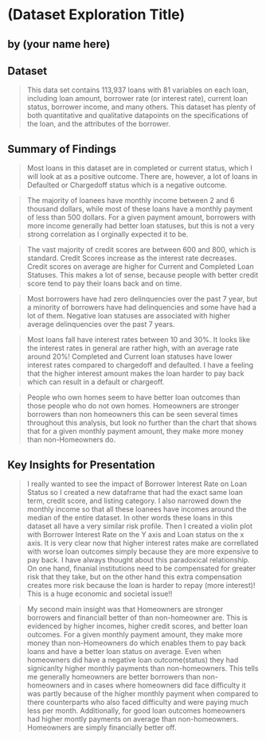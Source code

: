 # (Dataset Exploration Title)
## by (your name here)


## Dataset

> This data set contains 113,937 loans with 81 variables on each loan, including loan amount, borrower rate (or interest rate), current loan status, borrower income, and many others. This dataset has plenty of both quantitative and qualitative datapoints on the specifications of the loan, and the attributes of the borrower.

## Summary of Findings

> Most loans in this dataset are in completed or current status, which I will look at as a positive outcome. There are, however, a lot of loans in Defaulted or Chargedoff status which is a negative outcome. 

>The majority of loanees have monthly income between 2 and 6 thousand dollars, while most of these loans have a monthly payment of less than 500 dollars. For a given payment amount, borrowers with more income generally had better loan statuses, but this is not a very strong correlation as I orginally expected it to be. 

>The vast majority of credit scores are between 600 and 800, which is standard. Credit Scores increase as the interest rate decreases. Credit scores on average are higher for Current and Completed Loan Statuses. This makes a lot of sense, because people with better credit score tend to pay their loans back and on time. 

>Most borrowers have had zero delinquencies over the past 7 year, but a minority of borrowers have had delinquencies and some have had a lot of them. Negative loan statuses are associated with higher average delinquencies over the past 7 years. 

>Most loans fall have interest rates between 10 and 30%. It looks like the interest rates in general are rather high, with an average rate around 20%! Completed and Current loan statuses have lower interest rates compared to chargedoff and defaulted. I have a feeling that the higher interest amount makes the loan harder to pay back which can result in a default or chargeoff.

>People who own homes seem to have better loan outcomes than those people who do not own homes. Homeowners are stronger borrowers than non homeowners this can be seen several times throughout this analysis, but look no further than the chart that shows that for a given monthly payment amount, they make more money than non-Homeowners do. 


## Key Insights for Presentation

> I really wanted to see the impact of Borrower Interest Rate on Loan Status so I created a new dataframe that had the exact same loan term, credit score, and listing category. I also narrowed down the monthly income so that all these loanees have incomes around the median of the entire dataset. In other words these loans in this dataset all have a very similar risk profile. Then I created a violin plot with Borrower Interest Rate on the Y axis and Loan status on the x axis. It is very clear now that higher interest rates make are correllated with worse loan outcomes simply because they are more expensive to pay back. I have always thought about this paradoxical relationship. On one hand, finanial institutions need to be compensated for greater risk that they take, but on the other hand this extra compensation creates more risk because the loan is harder to repay (more interest)! This is a huge economic and societal issue!!

>My second main insight was that Homeowners are stronger borrowers and financiall better of than non-homeowner are. This is evidenced by higher incomes, higher credit scores, and better loan outcomes. For a given monthly payment amount, they make more money than non-Homeowners do which enables them to pay back loans and have a better loan status on average. Even when homeowners did have a negative loan outcome(status) they had signicanlty higher monthly payments than non-homeowners. This tells me generally homeowners are better borrowers than non-homeowners and in cases where homeowners did face difficulty it was partly because of the higher monthly payment when compared to there counterparts who also faced difficulty and were paying much less per month. Additionally, for good loan outcomes homeowners had higher montly payments on average than non-homeowners. Homeowners are simply financially better off.  

